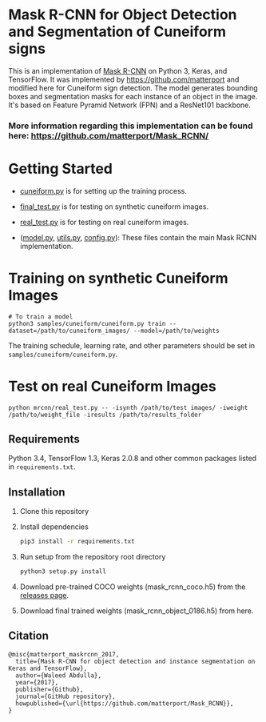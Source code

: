 # Mask R-CNN for Object Detection and Segmentation of Cuneiform signs

This is an implementation of [Mask R-CNN](https://arxiv.org/abs/1703.06870) on Python 3, Keras, and TensorFlow. It was implemented by https://github.com/matterport and modified here for Cuneiform sign detection. The model generates bounding boxes and segmentation masks for each instance of an object in the image. It's based on Feature Pyramid Network (FPN) and a ResNet101 backbone.

### More information regarding this implementation can be found here: https://github.com/matterport/Mask_RCNN/

# Getting Started
* [cuneiform.py](samples/cuneiform/cuneiform.py) is for setting up the training process.

* [final_test.py](mrcnn/final_test.py) is for testing on synthetic cuneiform images.

* [real_test.py](mrcnn/real_test.py) is for testing on real cuneiform images.

* ([model.py](mrcnn/model.py), [utils.py](mrcnn/utils.py), [config.py](mrcnn/config.py)): These files contain the main Mask RCNN implementation. 

# Training on synthetic Cuneiform Images

```
# To train a model
python3 samples/cuneiform/cuneiform.py train --dataset=/path/to/cuneiform_images/ --model=/path/to/weights
```
The training schedule, learning rate, and other parameters should be set in `samples/cuneiform/cuneiform.py`.

# Test on real Cuneiform Images

```
python mrcnn/real_test.py -- -isynth /path/to/test images/ -iweight /path/to/weight_file -iresults /path/to/results_folder 
```

## Requirements
Python 3.4, TensorFlow 1.3, Keras 2.0.8 and other common packages listed in `requirements.txt`.

## Installation
1. Clone this repository
2. Install dependencies
   ```bash
   pip3 install -r requirements.txt
   ```
3. Run setup from the repository root directory
    ```bash
    python3 setup.py install
    ``` 
3. Download pre-trained COCO weights (mask_rcnn_coco.h5) from the [releases page](https://github.com/matterport/Mask_RCNN/releases).

4. Download final trained weights (mask_rcnn_object_0186.h5) from here.

## Citation
```
@misc{matterport_maskrcnn_2017,
  title={Mask R-CNN for object detection and instance segmentation on Keras and TensorFlow},
  author={Waleed Abdulla},
  year={2017},
  publisher={Github},
  journal={GitHub repository},
  howpublished={\url{https://github.com/matterport/Mask_RCNN}},
}
```
